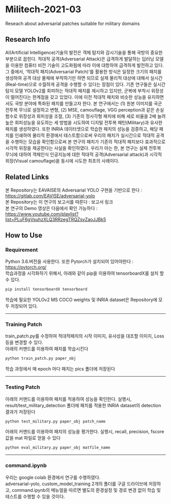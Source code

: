 # Militech-2021-03
Reseach about adversarial patches suitable for military domains

## Research Info
 AI(Artificial Intelligence)기술의 발전은 객체 탐지와 감시기술을 통해 국방의 중요한 부분으로 꼽힌다. 적대적 공격(Adversarial Attack)은 급격하게 발달하는 딥러닝 모델을 이용한 컴퓨터 비전 기술이 고도화됨에 따라 이에 대항하여 급격하게 발전하고 있다. 그 중에서, ‘적대적 패치(Adversarial Patch)’를 활용한 방식은 일정한 크기의 패치를 생성하여 공격 대상 물체에 부착하기만 하면 되므로 실제 물리적 대상에 대해서 실시간(Real-time)으로 수월하게 공격을 수행할 수 있다는 장점이 있다. 기존 연구들은 실시간 탐지 모델 YOLOv2를 회피하는 적대적 패치를 제시하고 있지만, 군복에 부착시 위장성이 떨어진다는 한계점을 갖고 있었다. 이에 이전 적대적 패치와 비슷한 성능을 유지하면서도 국방 분야에 특화된 패치를 만들고자 한다. 본 연구에서는 (1) 원본 이미지를 국군 전투복 무늬로 설정하고 변형, (2) MSE, camouflage, VGG perception과 같은 손실함수로 위장성과 회피성을 조절, (3) 기존의 정사각형 패치에 비해 세로 비율을 2배 늘려 높은 회피성능을 유도하는 세 방법을 시도하여 디지털 전투복 패턴(Military)과 유사한 패치를 생성하였다. 또한 INRIA 데이터셋으로 학습한 패치의 성능을 검증하고, 해당 패치를 인쇄하여 물리적 환경에서 테스트함으로써 우리의 패치가 실시간으로 적대적 공격을 수행하는 모습을 확인함으로써 본 연구의 패치가 기존의 적대적 패치보다 효과적으로 시각적 위장을 제공한다는 사실을 확인하였다. 우리가 아는 한, 본 연구는 실제 전투복 무늬에 대하여 객체인식 인공지능에 대한 적대적 공격(Adversarial attack)과 시각적 위장(Visual camouflage)을 동시에 시도한 최초의 사례이다.

 
## Related Links
본 Repository는 EAVAISE의 Adversarial YOLO 구현을 기반으로 한다 : https://gitlab.com/EAVISE/adversarial-yolo   
본 Repository는 이 연구의 보고서를 따른다 : 보고서 링크  
본 연구의 Demo 영상은 다음에서 확인 가능하다 : https://www.youtube.com/playlist?list=PLuF6gVsuhzXLQ3RRzegTRQZsvZaoJJBk5
 
## How to Use
### Requirement
Python 3.6.버전을 사용한다. 또한 Pytorch가 설치되어 있어야한다 : https://pytorch.org/  
학습과정을 시각화하기 위해서, 아래와 같이 pip을 이용하여 tensorboardX를 설치 할 수 있다. 
```python
pip install tensorboardX tensorboard
```  
학습에 필요한 YOLOv2 MS COCO weights 및 INRIA dataset은 Repository에 모두 저장되어 있다.

---
### Training Patch
train_patch.py를 수정하여 적대적패치의 시작 이미지, 유사성을 대조할 이미지, Loss 등을 변경할 수 있다.  
아래의 커맨드를 이용하여 패치를 학습시킨다
```python
python train_patch.py paper_obj
```  
학습 과정에서 매 epoch 마다 패치는 pics 폴더에 저장된다  

---

### Testing Patch
아래의 커맨드를 이용하여 패치를 적용하여 성능을 확인한다. 실행시, result/test_military_detection 폴더에 패치를 적용한 INRIA dataset의 detection 결과가 저장된다  
```python
python test_military.py paper_obj patch_name
```    

아래의 커맨드를 이용하여 패치의 성능을 평가한다. 실행시, recall, precision, fscore 값을 mat 파일로 얻을 수 있다
```python
python eval_military.py paper_obj matfile_name
```    
 
---
### command.ipynb
우리는 google colab 환경에서 연구를 수행하였다.  
adversarial-yolo, custom_model_training 2개의 폴더를 구글 드라이브에 저장하고, command.ipynb의 메뉴얼을 따르면 별도의 환경설정 및 경로 변경 없이 학습 및 테스트를 수행할 수 있을 것이다.  

